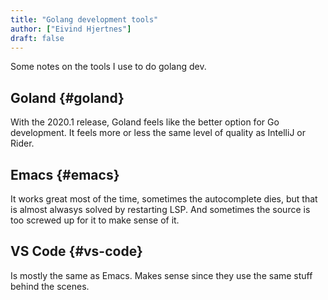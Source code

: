 ```yaml
---
title: "Golang development tools"
author: ["Eivind Hjertnes"]
draft: false
---
```


Some notes on the tools I use to do golang dev.


## Goland {#goland}

With the 2020.1 release, Goland feels like the better option for Go development. It feels more or less the same level of quality as IntelliJ or Rider.


## Emacs {#emacs}

It works great most of the time, sometimes the autocomplete dies, but that is almost alwasys solved by restarting LSP. And sometimes the source is too screwed up for it to make sense of it.


## VS Code {#vs-code}

Is mostly the same as Emacs. Makes sense since they use the same stuff behind the scenes.
